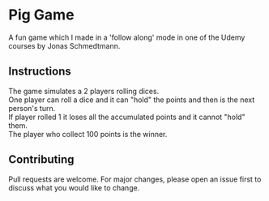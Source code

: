# Pig Game

A fun game which I made in a 'follow along' mode in one of the Udemy courses by Jonas Schmedtmann.


## Instructions

The game simulates a 2 players rolling dices.<br>
One player can roll a dice and it can "hold" the points and then is the next person's turn.<br>
If player rolled 1 it loses all the accumulated points and it cannot "hold" them.<br>
The player who collect 100 points is the winner.<br>
 

## Contributing

Pull requests are welcome. For major changes, please open an issue first
to discuss what you would like to change.
